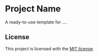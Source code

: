 # Project Name
A ready-to-use template for ....

## License
This project is licensed with the [MIT license](LICENSE).